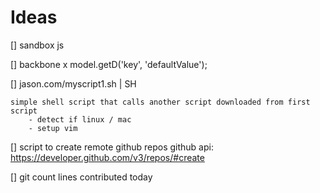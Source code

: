
# Ideas 

[] sandbox js


[] backbone x 
	model.getD('key', 'defaultValue');


[] jason.com/myscript1.sh  | SH

	simple shell script that calls another script downloaded from first script
		- detect if linux / mac
		- setup vim 

[] script to create remote github repos
	github api: https://developer.github.com/v3/repos/#create


[] git count lines contributed today

